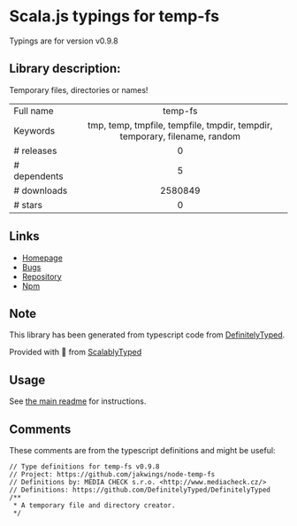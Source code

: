 
# Scala.js typings for temp-fs

Typings are for version v0.9.8

## Library description:
Temporary files, directories or names!

|                    |                 |
| ------------------ | :-------------: |
| Full name          | temp-fs |
| Keywords           | tmp, temp, tmpfile, tempfile, tmpdir, tempdir, temporary, filename, random |
| # releases         | 0 |
| # dependents       | 5 |
| # downloads        | 2580849 |
| # stars            | 0 |

## Links
- [Homepage](https://github.com/jakwings/node-temp-fs)
- [Bugs](https://github.com/jakwings/node-temp-fs/issues)
- [Repository](https://github.com/jakwings/node-temp-fs)
- [Npm](https://www.npmjs.com/package/temp-fs)
    


## Note
This library has been generated from typescript code from [DefinitelyTyped](https://definitelytyped.org).

Provided with :purple_heart: from [ScalablyTyped](https://github.com/oyvindberg/ScalablyTyped)

## Usage
See [the main readme](../../readme.md) for instructions.

## Comments

These comments are from the typescript definitions and might be useful:
```
// Type definitions for temp-fs v0.9.8
// Project: https://github.com/jakwings/node-temp-fs
// Definitions by: MEDIA CHECK s.r.o. <http://www.mediacheck.cz/>
// Definitions: https://github.com/DefinitelyTyped/DefinitelyTyped
/**
 * A temporary file and directory creator.
 */

```

